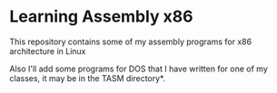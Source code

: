 # Learning Assembly x86

This repository contains some of my assembly programs for x86 architecture in Linux

Also I'll add some programs for DOS that I have written for one of my classes, it may be in the TASM directory*.

